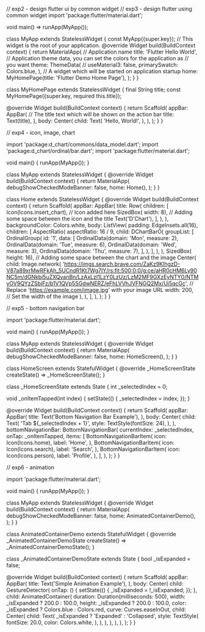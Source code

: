 // exp2 - design flutter ui by common widget
// exp3 - design flutter using common widget
import 'package:flutter/material.dart';

void main() => runApp(MyApp());

class MyApp extends StatelessWidget {
  const MyApp({super.key});
  // This widget is the root of your application.
  @override
  Widget build(BuildContext context) {
    return MaterialApp(
      // Application name
      title: 'Flutter Hello World',
      // Application theme data, you can set the colors for the application as
      // you want
      theme: ThemeData(
        // useMaterial3: false,
        primarySwatch: Colors.blue,
      ),
      // A widget which will be started on application startup
      home: MyHomePage(title: 'Flutter Demo Home Page'),
    );
  }
}

class MyHomePage extends StatelessWidget {
  final String title;
  const MyHomePage({super.key, required this.title});

  @override
  Widget build(BuildContext context) {
    return Scaffold(
      appBar: AppBar(
        // The title text which will be shown on the action bar
        title: Text(title),
      ),
      body: Center(
        child: Text(
          'Hello, World!',
        ),
      ),
    );
  }
}





// exp4 - icon, image, chart

import 'package:d_chart/commons/data_model.dart';
import 'package:d_chart/ordinal/bar.dart';
import 'package:flutter/material.dart';

void main() {
  runApp(MyApp());
}

class MyApp extends StatelessWidget {
  @override
  Widget build(BuildContext context) {
    return MaterialApp(
      debugShowCheckedModeBanner: false,
      home: Home(),
    );
  }
}

class Home extends StatelessWidget {
  @override
  Widget build(BuildContext context) {
    return Scaffold(
      appBar: AppBar(
        title: Row(
          children: [
            Icon(Icons.insert_chart), // Icon added here
            SizedBox(
                width: 8), // Adding some space between the icon and the title
            Text('D\'Chart'),
          ],
        ),
      ),
      backgroundColor: Colors.white,
      body: ListView(
        padding: EdgeInsets.all(16),
        children: [
          AspectRatio(
            aspectRatio: 16 / 9,
            child: DChartBarO(
              groupList: [
                OrdinalGroup(
                  id: '1',
                  data: [
                    OrdinalData(domain: 'Mon', measure: 2),
                    OrdinalData(domain: 'Tue', measure: 6),
                    OrdinalData(domain: 'Wed', measure: 3),
                    OrdinalData(domain: 'Thu', measure: 7),
                  ],
                ),
              ],
            ),
          ),
          SizedBox(
              height: 16), // Adding some space between the chart and the image
          Center(
            child: Image.network(
              'https://imgs.search.brave.com/ZaKz9KIhgzD-V87a89xrMwRFkAh_5UCndR1Kt7Wg7IY/rs:fit:500:0:0/g:ce/aHR0cHM6Ly90NC5m/dGNkbi5uZXQvanBn/LzAxLzI1LzY0LzUz/LzM2MF9GXzEyNTY0/NTMyOV9QYzZSbjFz/b1V1QVp5SGdwNERZ/eFhLVVhJVFNGQ2Mx/Ui5qcGc', // Replace 'https://example.com/image.jpg' with your image URL
              width: 200, // Set the width of the image
            ),
          ),
        ],
      ),
    );
  }
}






// exp5 - bottom navigation bar

import 'package:flutter/material.dart';

void main() {
  runApp(MyApp());
}

class MyApp extends StatelessWidget {
  @override
  Widget build(BuildContext context) {
    return MaterialApp(
      debugShowCheckedModeBanner: false,
      home: HomeScreen(),
    );
  }
}

class HomeScreen extends StatefulWidget {
  @override
  _HomeScreenState createState() => _HomeScreenState();
}

class _HomeScreenState extends State<HomeScreen> {
  int _selectedIndex = 0;

  void _onItemTapped(int index) {
    setState(() {
      _selectedIndex = index;
    });
  }

  @override
  Widget build(BuildContext context) {
    return Scaffold(
      appBar: AppBar(
        title: Text('Bottom Navigation Bar Example'),
      ),
      body: Center(
        child: Text(
          'Tab ${_selectedIndex + 1}',
          style: TextStyle(fontSize: 24),
        ),
      ),
      bottomNavigationBar: BottomNavigationBar(
        currentIndex: _selectedIndex,
        onTap: _onItemTapped,
        items: [
          BottomNavigationBarItem(
            icon: Icon(Icons.home),
            label: 'Home',
          ),
          BottomNavigationBarItem(
            icon: Icon(Icons.search),
            label: 'Search',
          ),
          BottomNavigationBarItem(
            icon: Icon(Icons.person),
            label: 'Profile',
          ),
        ],
      ),
    );
  }
}






// exp6 - animation

import 'package:flutter/material.dart';

void main() {
  runApp(MyApp());
}

class MyApp extends StatelessWidget {
  @override
  Widget build(BuildContext context) {
    return MaterialApp(
      debugShowCheckedModeBanner: false,
      home: AnimatedContainerDemo(),
    );
  }
}

class AnimatedContainerDemo extends StatefulWidget {
  @override
  _AnimatedContainerDemoState createState() => _AnimatedContainerDemoState();
}

class _AnimatedContainerDemoState extends State<AnimatedContainerDemo> {
  bool _isExpanded = false;

  @override
  Widget build(BuildContext context) {
    return Scaffold(
      appBar: AppBar(
        title: Text('Simple Animation Example'),
      ),
      body: Center(
        child: GestureDetector(
          onTap: () {
            setState(() {
              _isExpanded = !_isExpanded;
            });
          },
          child: AnimatedContainer(
            duration: Duration(milliseconds: 500),
            width: _isExpanded ? 200.0 : 100.0,
            height: _isExpanded ? 200.0 : 100.0,
            color: _isExpanded ? Colors.blue : Colors.red,
            curve: Curves.easeInOut,
            child: Center(
              child: Text(
                _isExpanded ? 'Expanded' : 'Collapsed',
                style: TextStyle(
                  fontSize: 20.0,
                  color: Colors.white,
                ),
              ),
            ),
          ),
        ),
      ),
    );
  }
}

